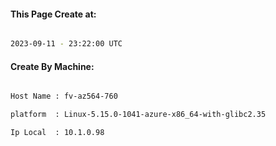 
   
#### This Page Create at:

```bash

2023-09-11 - 23:22:00 UTC

```

#### Create By Machine:

```bash

Host Name : fv-az564-760

platform  : Linux-5.15.0-1041-azure-x86_64-with-glibc2.35

Ip Local  : 10.1.0.98

```

